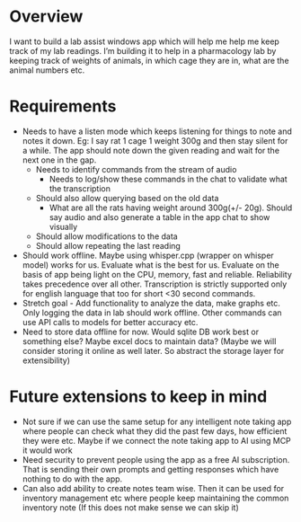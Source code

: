 # Overview

I want to build a lab assist windows app which will help me help me keep track of my lab readings. I’m building it to help in a pharmacology lab by keeping track of weights of animals, in which cage they are in, what are the animal numbers etc. 

# Requirements

- Needs to have a listen mode which keeps listening for things to note and notes it down. Eg: I say rat 1 cage 1 weight 300g and then stay silent for a while. The app should note down the given reading and wait for the next one in the gap.
    - Needs to identify commands from the stream of audio
        - Needs to log/show these commands in the chat to validate what the transcription
    - Should also allow querying based on the old data
        - What are all the rats having weight around 300g(+/- 20g). Should say audio and also generate a table in the app chat to show visually
    - Should allow modifications to the data
    - Should allow repeating the last reading
- Should work offline. Maybe using whisper.cpp (wrapper on whisper model) works for us. Evaluate what is the best for us. Evaluate on the basis of app being light on the CPU, memory, fast and reliable. Reliability takes precedence over all other. Transcription is strictly supported only for english language that too for short <30 second commands.
- Stretch goal - Add functionality to analyze the data, make graphs etc. Only logging the data in lab should work offline. Other commands can use API calls to models for better accuracy etc.
- Need to store data offline for now. Would sqlite DB work best or something else? Maybe excel docs to maintain data? (Maybe we will consider storing it online as well later. So abstract the storage layer for extensibility)

# Future extensions to keep in mind

- Not sure if we can use the same setup for any intelligent note taking app where people can check what they did the past few days, how efficient they were etc. Maybe if we connect the note taking app to AI using MCP it would work
- Need security to prevent people using the app as a free AI subscription. That is sending their own prompts and getting responses which have nothing to do with the app.
- Can also add ability to create notes team wise. Then it can be used for inventory management etc where people keep maintaining the common inventory note (If this does not make sense we can skip it)